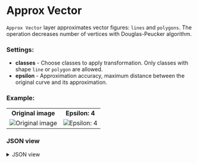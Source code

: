 # Approx Vector

`Approx Vector` layer approximates vector figures: `lines` and `polygons`.
The operation decreases number of vertices with Douglas-Peucker algorithm.

### Settings:

- **classes** - Choose classes to apply transformation. Only classes with shape `line` or `polygon` are allowed.
- **epsilon** - Approximation accuracy, maximum distance between the original curve and its approximation.


### Example:

<table>
<tr>
<td style="text-align:center"><strong>Original image</strong></td>
<td style="text-align:center"><strong>Epsilon: 4</strong></td>
</tr>
<tr>
<td> <img src="https://github.com/supervisely-ecosystem/dtl-v2/assets/79905215/1e2c27b1-7cc3-4ce6-9b6c-e358b378fdb2" alt="Original image" /> </td>
<td> <img src="https://github.com/supervisely-ecosystem/dtl-v2/assets/79905215/d8749d1f-0a2a-4359-985a-730d469814e0" alt="Epsilon: 4" /> </td>
</tr>
</table>

### JSON view

<details>
  <summary>JSON view</summary>
<pre>
{
  "action": "approx_vector",
  "src": ["$data_3"],
  "dst": "$approx_vector_16",
  "settings": {
    "classes": ["camera", "cup"],
    "epsilon": 4
  }
}
</pre>
</details>
